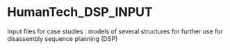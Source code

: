 # HumanTech_DSP_INPUT
Input files for case studies : models of several structures for further use for disassembly sequence planning (DSP) 
